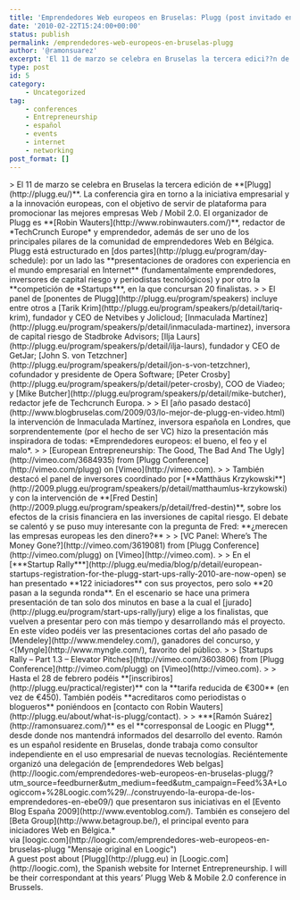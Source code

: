 ```yaml
---
title: 'Emprendedores Web europeos en Bruselas: Plugg (post invitado en Loogic.com)'
date: '2010-02-22T15:24:00+00:00'
status: publish
permalink: /emprendedores-web-europeos-en-bruselas-plugg
author: '@ramonsuarez'
excerpt: 'El 11 de marzo se celebra en Bruselas la tercera edici??n de Plugg. La conferencia gira en torno a la iniciativa empresarial y a la innovaci??n europeas, con el objetivo de servir de plataforma para promocionar las mejores empresas Web / Mobil 2.0...'
type: post
id: 5
category:
    - Uncategorized
tag:
    - conferences
    - Entrepreneurship
    - español
    - events
    - internet
    - networking
post_format: []
---
```

<div class="posterous_bookmarklet_entry">> El 11 de marzo se celebra en Bruselas la tercera edición de **[Plugg](http://plugg.eu/)**. La conferencia gira en torno a la iniciativa empresarial y a la innovación europeas, con el objetivo de servir de plataforma para promocionar las mejores empresas Web / Mobil 2.0. El organizador de Plugg es **[Robin Wauters](http://www.robinwauters.com/)**, redactor de *TechCrunch Europe* y emprendedor, además de ser uno de los principales pilares de la comunidad de emprendedores Web en Bélgica. Plugg está estructurado en [dos partes](http://plugg.eu/program/day-schedule): por un lado las **presentaciones de oradores con experiencia en el mundo empresarial en Internet** (fundamentalmente emprendedores, inversores de capital riesgo y periodistas tecnológicos) y por otro la **competición de *Startups***, en la que concursan 20 finalistas.
> 
> El panel de [ponentes de Plugg](http://plugg.eu/program/speakers) incluye entre otros a [Tarik Krim](http://plugg.eu/program/speakers/p/detail/tariq-krim), fundador y CEO de Netvibes y Jolicloud; [Inmaculada Martínez](http://plugg.eu/program/speakers/p/detail/inmaculada-martinez), inversora de capital riesgo de Stadbroke Advisors; [Ilja Laurs](http://plugg.eu/program/speakers/p/detail/ilja-laurs), fundador y CEO de GetJar; [John S. von Tetzchner](http://plugg.eu/program/speakers/p/detail/jon-s-von-tetzchner), cofundador y presidente de Opera Software; [Peter Crosby](http://plugg.eu/program/speakers/p/detail/peter-crosby), COO de Viadeo; y [Mike Butcher](http://plugg.eu/program/speakers/p/detail/mike-butcher), redactor jefe de Techcrunch Europa. <span> </span>
> 
> El [año pasado destacó](http://www.blogbruselas.com/2009/03/lo-mejor-de-plugg-en-video.html) la intervención de Inmaculada Martínez, inversora española en Londres, que sorprendentemente (por el hecho de ser VC) hizo la presentación más inspiradora de todas: *Emprendedores europeos: el bueno, el feo y el malo*.
> 
> [European Entrepreneurship: The Good, The Bad And The Ugly](http://vimeo.com/3684935) from [Plugg Conference](http://vimeo.com/plugg) on [Vimeo](http://vimeo.com).
> 
> También destacó el panel de inversores coordinado por [**Matthäus Krzykowski**](http://2009.plugg.eu/program/speakers/p/detail/matthaumlus-krzykowski) y con la intervención de **[Fred Destin](http://2009.plugg.eu/program/speakers/p/detail/fred-destin)**, sobre los efectos de la crisis financiera en las inversiones de capital riesgo. El debate se calentó y se puso muy interesante con la pregunta de Fred: **¿merecen las empresas europeas les den dinero?**
> 
> [VC Panel: Where’s The Money Gone?](http://vimeo.com/3619081) from [Plugg Conference](http://vimeo.com/plugg) on [Vimeo](http://vimeo.com).
> 
> En el [***Startup Rally***](http://plugg.eu/media/blog/p/detail/european-startups-registration-for-the-plugg-start-ups-rally-2010-are-now-open) se han presentado **122 iniciadores** con sus proyectos, pero solo **20 pasan a la segunda ronda**. En el escenario se hace una primera presentación de tan solo dos minutos en base a la cual el [jurado](http://plugg.eu/program/start-ups-rally/jury) elige a los finalistas, que vuelven a presentar pero con más tiempo y desarrollando más el proyecto. En este vídeo podéis ver las presentaciones cortas del año pasado de [Mendeley](http://www.mendeley.com/), ganadores del concurso, y &lt;[Myngle](http://www.myngle.com/), favorito del público.
> 
> [Startups Rally – Part 1.3 – Elevator Pitches](http://vimeo.com/3603806) from [Plugg Conference](http://vimeo.com/plugg) on [Vimeo](http://vimeo.com).
> 
> Hasta el 28 de febrero podéis **[inscribiros](http://plugg.eu/practical/register)** con la **tarifa reducida de €300** (en vez de €450). También podéis **acreditaros como periodistas o blogueros** poniéndoos en [contacto con Robin Wauters](http://plugg.eu/about/what-is-plugg/contact).
> 
> ***[Ramón Suárez](http://ramonsuarez.com/)** es el **corresponsal de Loogic en Plugg**, desde donde nos mantendrá informados del desarrollo del evento. Ramón es un español residente en Bruselas, donde trabaja como consultor independiente en el uso empresarial de nuevas tecnologías. Reciéntemente organizó una delegación de [emprendedores Web belgas](http://loogic.com/emprendedores-web-europeos-en-bruselas-plugg/?utm_source=feedburner&utm_medium=feed&utm_campaign=Feed%3A+Loogiccom+%28Loogic.com%29/../construyendo-la-europa-de-los-emprendedores-en-ebe09/) que presentaron sus iniciativas en el [Evento Blog España 2009](http://www.eventoblog.com/). También es consejero del [Beta Group](http://www.betagroup.be/), el principal evento para iniciadores Web en Bélgica.*

<div class="posterous_quote_citation">via [loogic.com](http://loogic.com/emprendedores-web-europeos-en-bruselas-plugg "Mensaje original en Loogic")</div>A guest post about [Plugg](http://plugg.eu) in [Loogic.com](http://loogic.com), the Spanish website for Internet Entrepreneurship. I will be their correspondant at this years’ Plugg Web &amp; Mobile 2.0 conference in Brussels.

</div>